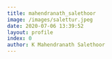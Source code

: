 ```yaml
---
title: mahendranath_salethoor
image: /images/salettur.jpeg
date: 2020-07-06 13:39:52
layout: profile
index: 0
author: K Mahendranath Salethoor
---
```

